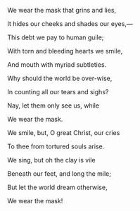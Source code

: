 ---
---


We wear the mask that grins and lies,

It hides our cheeks and shades our eyes,—

This debt we pay to human guile;

With torn and bleeding hearts we smile,

And mouth with myriad subtleties.



Why should the world be over-wise,

In counting all our tears and sighs?

Nay, let them only see us, while

We wear the mask.



We smile, but, O great Christ, our cries

To thee from tortured souls arise.

We sing, but oh the clay is vile

Beneath our feet, and long the mile;

But let the world dream otherwise,

We wear the mask!